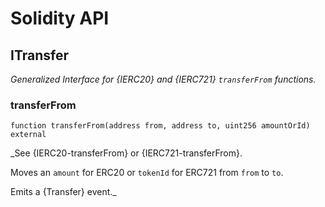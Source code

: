 # Solidity API

## ITransfer

_Generalized Interface for {IERC20} and {IERC721} `transferFrom` functions._

### transferFrom

```solidity
function transferFrom(address from, address to, uint256 amountOrId) external
```

_See {IERC20-transferFrom} or {IERC721-transferFrom}.

Moves an `amount` for ERC20 or `tokenId` for ERC721 from `from` to `to`.

Emits a {Transfer} event._

